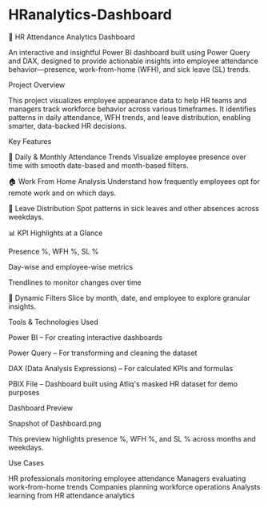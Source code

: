 # HRanalytics-Dashboard
💼 HR Attendance Analytics Dashboard

An interactive and insightful Power BI dashboard built using Power Query and DAX, designed to provide actionable insights into employee attendance behavior—presence, work-from-home (WFH), and sick leave (SL) trends.

Project Overview

This project visualizes employee appearance data to help HR teams and managers track workforce behavior across various timeframes. It identifies patterns in daily attendance, WFH trends, and leave distribution, enabling smarter, data-backed HR decisions.

Key Features
 
📅 Daily & Monthly Attendance Trends
Visualize employee presence over time with smooth date-based and month-based filters.

🏠 Work From Home Analysis
Understand how frequently employees opt for remote work and on which days.

🤒 Leave Distribution
Spot patterns in sick leaves and other absences across weekdays.

📊 KPI Highlights at a Glance

Presence %, WFH %, SL %

Day-wise and employee-wise metrics

Trendlines to monitor changes over time

🎯 Dynamic Filters
Slice by month, date, and employee to explore granular insights.

Tools & Technologies Used

Power BI – For creating interactive dashboards

Power Query – For transforming and cleaning the dataset

DAX (Data Analysis Expressions) – For calculated KPIs and formulas

PBIX File – Dashboard built using Atliq's masked HR dataset for demo purposes

Dashboard Preview

Snapshot of Dashboard.png

This preview highlights presence %, WFH %, and SL % across months and weekdays.

Use Cases

HR professionals monitoring employee attendance
Managers evaluating work-from-home trends
Companies planning workforce operations
Analysts learning from HR attendance analytics

